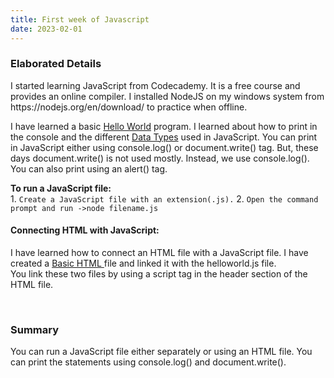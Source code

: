 ```yaml
---
title: First week of Javascript
date: 2023-02-01
---
```

<h3><b>Elaborated Details</b></h3>
<p>
I started learning JavaScript from Codecademy. It is a free course and provides an online compiler. I installed NodeJS on my windows system 
from https://nodejs.org/en/download/ to practice when offline.</p>

<p>
I have learned a basic <a href="https://github.com/sriharsha0608/LanguageLearningBlog/blob/main/code/helloworld.js"> Hello World</a> program. 
I learned about how to print in the console and the different <a href="https://github.com/sriharsha0608/LanguageLearningBlog/blob/main/code/datatypes.js">Data Types</a> used in JavaScript. 
You can print in JavaScript either using console.log() or document.write() tag. But, these days document.write() is not used mostly. Instead, we use console.log().
You can also print using an alert() tag.
</p>
<b>To run a JavaScript file:</b><br>
  1. <code>Create a JavaScript file with an extension(.js).</code>
  2. <code>Open the command prompt and run ->node filename.js</code>

<h4><b>Connecting HTML with JavaScript:</b></h4>
<p>
I have learned how to connect an HTML file with a JavaScript file. 
I have created a <a href="https://github.com/sriharsha0608/LanguageLearningBlog/blob/main/code/basic.html"> Basic HTML </a> file and linked it with the helloworld.js file. <br>You link these two files by using a script tag in the header section of the HTML file.
</p>
<br>
<h3><b>Summary</b></h3>
<p>
  You can run a JavaScript file either separately or using an HTML file. You can print the statements using console.log() and document.write(). 
</p>
  

